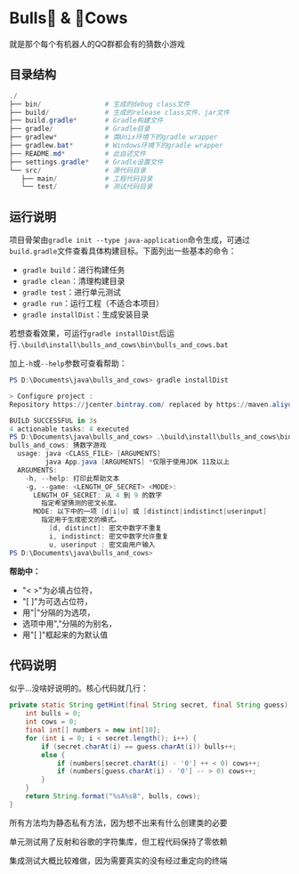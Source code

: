 # Bulls:ox: & :cow2:Cows

就是那个每个有机器人的QQ群都会有的猜数小游戏

## 目录结构

``` powershell
./
├── bin/                # 生成的debug class文件
├── build/              # 生成的release class文件、jar文件
├── build.gradle*       # Gradle构建文件
├── gradle/             # Gradle目录
├── gradlew*            # 类Unix环境下的gradle wrapper
├── gradlew.bat*        # Windows环境下的gradle wrapper
├── README.md*          # 此自述文件
├── settings.gradle*    # Gradle设置文件
└── src/                # 源代码目录
   ├── main/            # 工程代码目录
   └── test/            # 测试代码目录
```

## 运行说明

项目骨架由`gradle init --type java-application`命令生成，可通过`build.gradle`文件查看具体构建目标。下面列出一些基本的命令：

- `gradle build`：进行构建任务
- `gradle clean`：清理构建目录
- `gradle test`：进行单元测试
- `gradle run`：运行工程（不适合本项目）
- `gradle installDist`：生成安装目录

若想查看效果，可运行`gradle installDist`后运行`.\build\install\bulls_and_cows\bin\bulls_and_cows.bat`

加上`-h`或`--help`参数可查看帮助：

``` powershell
PS D:\Documents\java\bulls_and_cows> gradle installDist

> Configure project :
Repository https://jcenter.bintray.com/ replaced by https://maven.aliyun.com/repository/jcenter/.

BUILD SUCCESSFUL in 3s
4 actionable tasks: 4 executed
PS D:\Documents\java\bulls_and_cows> .\build\install\bulls_and_cows\bin\bulls_and_cows.bat --help
bulls_and_cows: 猜数字游戏
  usage: java <CLASS_FILE> [ARGUMENTS]
         java App.java [ARGUMENTS] *仅限于使用JDK 11及以上
  ARGUMENTS:
    -h, --help: 打印此帮助文本
    -g, --game: <LENGTH_OF_SECRET> <MODE>:
      LENGTH_OF_SECRET: 从 4 到 9 的数字
        指定希望猜测的密文长度。
      MODE: 以下中的一项 [d|i|u] 或 [distinct|indistinct|userinput]
        指定用于生成密文的模式。
          [d, distinct]: 密文中数字不重复
          i, indistinct: 密文中数字允许重复
          u, userinput : 密文由用户输入
PS D:\Documents\java\bulls_and_cows>
```

__帮助中：__
- "< >"为必填占位符，
- "[ ]"为可选占位符，
- 用"|"分隔的为选项，
- 选项中用","分隔的为别名，
- 用"[ ]"框起来的为默认值

## 代码说明

似乎...没啥好说明的。核心代码就几行：

``` java
private static String getHint(final String secret, final String guess) {
    int bulls = 0;
    int cows = 0;
    final int[] numbers = new int[10];
    for (int i = 0; i < secret.length(); i++) {
        if (secret.charAt(i) == guess.charAt(i)) bulls++;
        else {
            if (numbers[secret.charAt(i) - '0'] ++ < 0) cows++;
            if (numbers[guess.charAt(i) - '0'] -- > 0) cows++;
        }
    }
    return String.format("%sA%sB", bulls, cows);
}
```
所有方法均为静态私有方法，因为想不出来有什么创建类的必要

单元测试用了反射和谷歌的字符集库，但工程代码保持了零依赖

集成测试大概比较难做，因为需要真实的没有经过重定向的终端